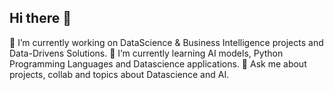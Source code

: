 ## Hi there 👋
🔭 I’m currently working on DataScience & Business Intelligence projects and Data-Drivens Solutions.
🌱 I’m currently learning AI models, Python Programming Languages and Datascience applications.
💬 Ask me about projects, collab and topics about Datascience and AI.
<!--
**geffrey237/geffrey237** is a ✨ _special_ ✨ repository because its `README.md` (this file) appears on your GitHub profile.

Here are some ideas to get you started:

- 🔭 I’m currently working on ...
- 🌱 I’m currently learning ...
- 👯 I’m looking to collaborate on ...
- 🤔 I’m looking for help with ...
- 💬 Ask me about ...
- 📫 How to reach me: ...
- 😄 Pronouns: ...
- ⚡ Fun fact: ...
-->

